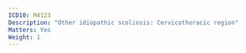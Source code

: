 ```yaml
---
ICD10: M4123
Description: "Other idiopathic scoliosis: Cervicothoracic region"
Matters: Yes
Weight: 1
---
```


